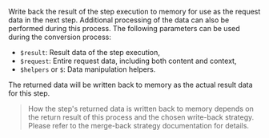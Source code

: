 Write back the result of the step execution to memory for use as the request data in the next step. Additional processing of the data can
also be performed during this process. The following parameters can be used during the conversion process:

- `$result`: Result data of the step execution,
- `$request`: Entire request data, including both content and context,
- `$helpers` or `$`: Data manipulation helpers.

The returned data will be written back to memory as the actual result data for this step.

> How the step's returned data is written back to memory depends on the return result of this process and the chosen write-back strategy.
> Please refer to the merge-back strategy documentation for details.
